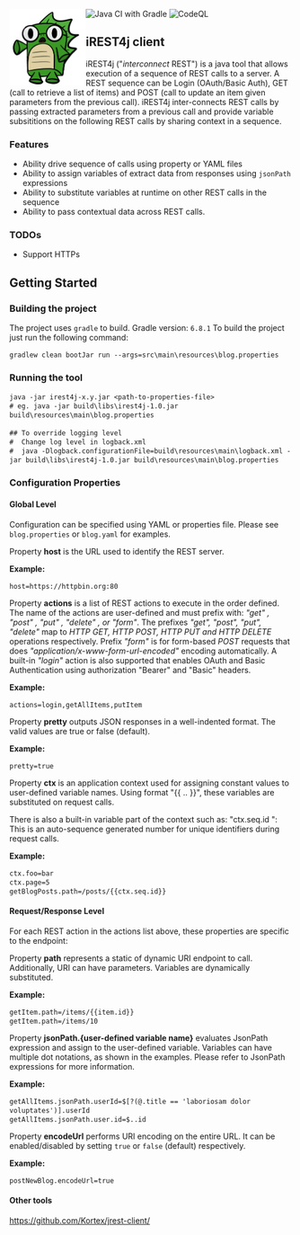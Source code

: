 ![Java CI with Gradle](https://github.com/psurti/crest4j/workflows/Java%20CI%20with%20Gradle/badge.svg?branch=master)
![CodeQL](https://github.com/psurti/crest4j/workflows/CodeQL/badge.svg)
<img src="doc/logo/iDino2.png" width="27%"  height="27%" style="float: left" align="left">
## iREST4j client
iREST4j ("*interconnect* REST") is a java tool that allows execution of a sequence of REST calls to a server. A REST sequence can be Login (OAuth/Basic Auth), GET (call to retrieve a list of items) and POST (call to update an item given parameters from the previous call). iREST4j inter-connects REST calls by passing extracted parameters from a previous call and provide variable subsititions on the following REST calls by sharing context in a sequence. 

### Features
- Ability drive sequence of calls using property or YAML files
- Ability to assign variables of extract data from responses using `jsonPath` expressions
- Ability to substitute variables at runtime on other REST calls in the sequence
- Ability to pass contextual data across REST calls.

### TODOs
- Support HTTPs

## Getting Started

### Building the project
The project uses `gradle` to build. Gradle version: `6.8.1`
To build the project just run the following command:
```shell
gradlew clean bootJar run --args=src\main\resources\blog.properties
```

### Running the tool
```
java -jar irest4j-x.y.jar <path-to-properties-file>
# eg. java -jar build\libs\irest4j-1.0.jar build\resources\main\blog.properties

## To override logging level 
#  Change log level in logback.xml 
#  java -Dlogback.configurationFile=build\resources\main\logback.xml -jar build\libs\irest4j-1.0.jar build\resources\main\blog.properties
```

### Configuration Properties
#### Global Level
Configuration can be specified using YAML or properties file. Please see `blog.properties` or `blog.yaml` for examples. 

Property **host** is the URL used to identify the REST server. 

**Example:**
```properties
host=https://httpbin.org:80
```

Property **actions** is a list of REST actions to execute in the order defined. The name of the actions are user-defined and must prefix with: *"get" , "post" , "put" , "delete" , or  "form"*. The prefixes *"get", "post", "put", "delete"* map to *HTTP GET, HTTP POST, HTTP PUT and HTTP DELETE* operations respectively. Prefix *"form"* is for form-based *POST* requests that does *"application/x-www-form-url-encoded"* encoding automatically. A built-in *"login"* action is also supported that enables OAuth and Basic Authentication using authorization "Bearer" and "Basic" headers.

**Example:**
```properties
actions=login,getAllItems,putItem
```

Property **pretty** outputs JSON responses in a well-indented format. The valid values are true or false (default).

**Example:**
```properties
pretty=true
```

Property **ctx** is an application context used for assigning constant values to user-defined variable names. Using format "{{ .. }}",  these variables are substituted on request calls. 

There is also a built-in variable part of the context such as:
"ctx.seq.id ": This is an auto-sequence generated number for unique identifiers during request calls.

**Example:**
```properties
ctx.foo=bar 
ctx.page=5
getBlogPosts.path=/posts/{{ctx.seq.id}}
```
#### Request/Response Level
For each REST action in the actions list above, these properties are specific to the endpoint:

Property **path** represents a static of dynamic URI endpoint to call. Additionally, URI can have parameters. Variables are dynamically substituted.

**Example:**
```properties
getItem.path=/items/{{item.id}}
getItem.path=/items/10
```

Property **jsonPath.{user-defined variable name}** evaluates JsonPath expression and assign to the user-defined variable. Variables can have multiple dot notations, as shown in the examples. Please refer to JsonPath expressions for more information.

**Example:**
```properties
getAllItems.jsonPath.userId=$[?(@.title == 'laboriosam dolor voluptates')].userId 
getAllItems.jsonPath.user.id=$..id
```

Property **encodeUrl** performs URI encoding on the entire URL. It can be enabled/disabled by setting `true` or `false` (default) respectively. 

**Example:**
```properties
postNewBlog.encodeUrl=true
```

#### Other tools
https://github.com/Kortex/jrest-client/
